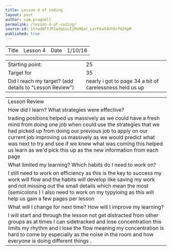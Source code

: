 ```yaml
---
title: Lesson 4 of coding
layout: post
author: sam.pragnell
permalink: /lesson-4-of-coding/
source-id: 1trwd8FYJP2aXqGiuIjMxMQaf_LsrF6aX4UYOrfU2XpM
published: true
---
```

<table>
  <tr>
    <td>Title</td>
    <td>Lesson 4</td>
    <td>Date</td>
    <td>1/10/16</td>
  </tr>
</table>


<table>
  <tr>
    <td>Starting point:</td>
    <td>25</td>
  </tr>
  <tr>
    <td>Target for </td>
    <td>35</td>
  </tr>
  <tr>
    <td>Did I reach my target? 
(add details to "Lesson Review")</td>
    <td> nearly i got to page 34 a bit of carelessness held us up</td>
  </tr>
</table>


<table>
  <tr>
    <td>Lesson Review</td>
  </tr>
  <tr>
    <td>How did I learn? What strategies were effective? </td>
  </tr>
  <tr>
    <td>trading positions helped us massively as we could have a fresh mind from doing one job when could use the strategies that we had picked up from doing our previous job to apply on our current job improving us massively as we would predict what was next to try and see if we knew what was coming this helped us learn as we'd pick this up as the new information from each page</td>
  </tr>
  <tr>
    <td>What limited my learning? Which habits do I need to work on? </td>
  </tr>
  <tr>
    <td>I still need to work on efficiency as this is the key to success my work will flow and the habits will develop like saving my work and not missing out the small details which mean the most (semicolons ) I also need to work on my typyioing as this will help us gain a few pages per lesson</td>
  </tr>
  <tr>
    <td>What will I change for next time? How will I improve my learning?</td>
  </tr>
  <tr>
    <td>I will start and through the lesson not get distracted from other groups as at times I can sidetracked and lose concentration this limits my rhythm and I lose the flow meaning my concentration is hard to come by especially as the noise in the room and how everyone is doing different things .
</td>
  </tr>
</table>


